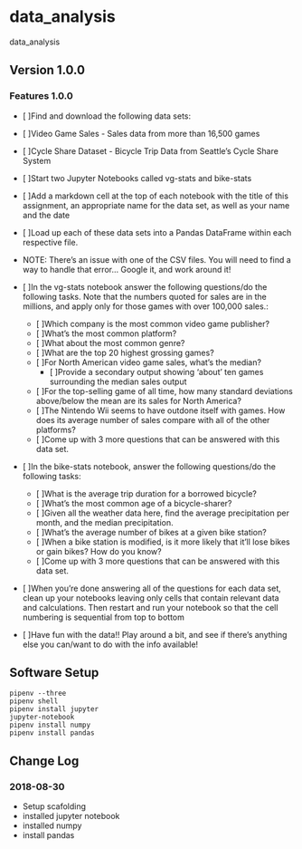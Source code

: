 # data_analysis
data_analysis

## Version 1.0.0

### Features 1.0.0
- [ ]Find and download the following data sets:
 - [ ]Video Game Sales - Sales data from more than 16,500 games
 - [ ]Cycle Share Dataset - Bicycle Trip Data from Seattle’s Cycle Share System
- [ ]Start two Jupyter Notebooks called vg-stats and bike-stats
- [ ]Add a markdown cell at the top of each notebook with the title of this assignment, an appropriate name for the data set, as well as your name and the date
- [ ]Load up each of these data sets into a Pandas DataFrame within each respective file.
 - NOTE: There’s an issue with one of the CSV files. You will need to find a way to handle that error… Google it, and work around it!
- [ ]In the vg-stats notebook answer the following questions/do the following tasks. Note that the numbers quoted for sales are in the millions, and apply only for those games with over 100,000 sales.:
  - [ ]Which company is the most common video game publisher?
  - [ ]What’s the most common platform?
  - [ ]What about the most common genre?
  - [ ]What are the top 20 highest grossing games?
  - [ ]For North American video game sales, what’s the median?
    - [ ]Provide a secondary output showing ‘about’ ten games surrounding the median sales output
  - [ ]For the top-selling game of all time, how many standard deviations above/below the mean are its sales for North America?
  - [ ]The Nintendo Wii seems to have outdone itself with games. How does its average number of sales compare with all of the other platforms?
  - [ ]Come up with 3 more questions that can be answered with this data set.
- [ ]In the bike-stats notebook, answer the following questions/do the following tasks:
  - [ ]What is the average trip duration for a borrowed bicycle?
  - [ ]What’s the most common age of a bicycle-sharer?
  - [ ]Given all the weather data here, find the average precipitation per month, and the median precipitation.
  - [ ]What’s the average number of bikes at a given bike station?
  - [ ]When a bike station is modified, is it more likely that it’ll lose bikes or gain bikes? How do you know?
  - [ ]Come up with 3 more questions that can be answered with this data set.
- [ ]When you’re done answering all of the questions for each data set, clean up your notebooks leaving only cells that contain relevant data and calculations. Then restart and run your notebook so that the cell numbering is sequential from top to bottom

- [ ]Have fun with the data!! Play around a bit, and see if there’s anything else you can/want to do with the info available!


## Software Setup
```
pipenv --three
pipenv shell
pipenv install jupyter
jupyter-notebook
pipenv install numpy
pipenv install pandas
```

## Change Log

### 2018-08-30
- Setup scafolding
- installed jupyter notebook
- installed numpy
- install pandas